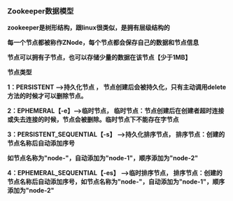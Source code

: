 ### Zookeeper数据模型

**zookeeper是树形结构，跟linux很类似，是拥有层级结构的**

**每一个节点都被称作ZNode，每个节点都会保存自己的数据和节点信息**

**节点可以拥有子节点，也可以存储少量的数据在该节点【少于1MB】**

**节点类型**

**1：PERSISTENT -->持久化节点 ， 节点创建后会被持久化，只有主动调用delete方法的时候才可以删除节点。**



**2：EPHEMERAL【-e】-->临时节点， 临时节点：节点创建后在创建者超时连接或失去连接的时候，节点会被删除。临时节点下不能存在字节点**



**3：PERSISTENT_SEQUENTIAL【-s】 -->持久化排序节点， 排序节点：创建的节点名称后自动添加序号**

**如节点名称为"node-"，自动添加为"node-1"，顺序添加为"node-2"**



**4：EPHEMERAL_SEQUENTIAL【-es】 -->临时排序节点， 排序节点：创建的节点名称后自动添加序号，如节点名称为"node-"，自动添加为"node-1"，顺序添加为"node-2"**